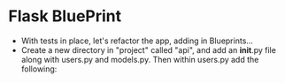 # Flask BluePrint

- With tests in place, let's refactor the app, adding in Blueprints...
- Create a new directory in "project" called "api", and add an __init__.py file along with users.py and models.py. Then within users.py add the following: